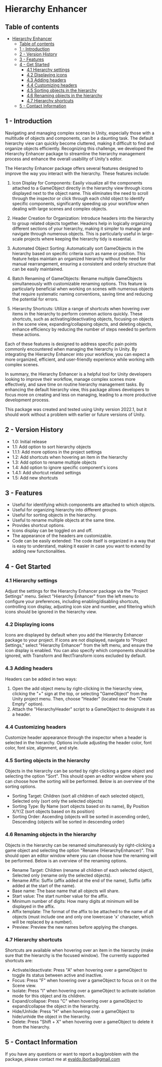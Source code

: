 # Hierarchy Enhancer
## Table of contents
- [Hierarchy Enhancer](#hierarchy-enhancer)
  - [Table of contents](#table-of-contents)
  - [1 - Introduction ](#1---introduction-)
  - [2 - Version History ](#2---version-history-)
  - [3 - Features ](#3---features-)
  - [4 - Get Started ](#4---get-started-)
    - [4.1 Hierarchy settings ](#41-hierarchy-settings-)
    - [4.2 Displaying icons ](#42-displaying-icons-)
    - [4.3 Adding headers ](#43-adding-headers-)
    - [4.4 Customizing headers ](#44-customizing-headers-)
    - [4.5 Sorting objects in the hierarchy ](#45-sorting-objects-in-the-hierarchy-)
    - [4.6 Renaming objects in the hierarchy ](#46-renaming-objects-in-the-hierarchy-)
    - [4.7 Hierarchy shortcuts ](#47-hierarchy-shortcuts-)
  - [5 - Contact Information ](#5---contact-information-)

## 1 - Introduction <a name="introduction"/>
Navigating and managing complex scenes in Unity, especially those with a multitude of objects and components, can be a daunting task. The default hierarchy view can quickly become cluttered, making it difficult to find and organize objects efficiently. Recognizing this challenge, we developed the Hierarchy Enhancer package to streamline the hierarchy management process and enhance the overall usability of Unity's editor.  

The Hierarchy Enhancer package offers several features designed to improve the way you interact with the hierarchy. These features include:  
1) Icon Display for Components: Easily visualize all the components attached to a GameObject directly in the hierarchy view through icons displayed next to the object name. This eliminates the need to scroll through the inspector or click through each child object to identify specific components, significantly speeding up your workflow when dealing with large scenes and complex objects.  

2) Header Creation for Organization: Introduce headers into the hierarchy to group related objects together. Headers help in logically organizing different sections of your hierarchy, making it simpler to manage and navigate through numerous objects. This is particularly useful in large-scale projects where keeping the hierarchy tidy is essential.  

3) Automated Object Sorting: Automatically sort GameObjects in the hierarchy based on specific criteria such as name or position. This feature helps maintain an organized hierarchy without the need for manual rearrangement, ensuring a consistent and orderly structure that can be easily maintained.  

4) Batch Renaming of GameObjects: Rename multiple GameObjects simultaneously with customizable renaming options. This feature is particularly beneficial when working on scenes with numerous objects that require systematic naming conventions, saving time and reducing the potential for errors.  

5) Hierarchy Shortcuts: Utilize a range of shortcuts when hovering over items in the hierarchy to perform common actions quickly. These shortcuts, such as activating/deactivating objects, focusing on objects in the scene view, expanding/collapsing objects, and deleting objects, enhance efficiency by reducing the number of steps needed to perform these actions.  

Each of these features is designed to address specific pain points commonly encountered when managing the hierarchy in Unity. By integrating the Hierarchy Enhancer into your workflow, you can expect a more organized, efficient, and user-friendly experience while working with complex scenes.  

In summary, the Hierarchy Enhancer is a helpful tool for Unity developers looking to improve their workflow, manage complex scenes more effectively, and save time on routine hierarchy management tasks. By enhancing the default hierarchy view, this package allows developers to focus more on creating and less on managing, leading to a more productive development process.  

This package was created and tested using Unity version 2022.1, but it should work without a problem with earlier or future versions of Unity.  

## 2 - Version History <a name="versionHistory"/>
- 1.0: Initial release
- 1.1: Add option to sort hierarchy objects
- 1.1.1: Add more options in the project settings
- 1.2: Add shortcuts when hovering an item in the hierarchy
- 1.3: Add option to rename multiple objects
- 1.4: Add option to ignore specific component's icons
- 1.4.1: Add shortcut related settings
- 1.5: Add new shortcuts

## 3 - Features <a name="features"/>
- Useful for identifying which components are attached to which objects.
- Useful for organizing hierarchy into different groups.
- Useful for sorting objects in the hierarchy.
- Useful to rename multiple objects at the same time.
- Provides shortcut options.
- Icons display can be toggled on and off.
- The appearance of the headers are customizable.
- Code can be easily extended: The code itself is organized in a way that is easy to understand, making it easier in case you want to extend by adding new functionalities.

## 4 - Get Started <a name="getStarted"/>
### 4.1 Hierarchy settings <a name="hierarchySettings"/>
Adjust the settings for the Hierarchy Enhancer package via the "Project Settings" menu. Select "Hierarchy Enhancer" from the left menu to configure your preferences, including enabling/disabling shortcuts, controlling icon display, adjusting icon size and number, and filtering which icons should be ignored in the hierarchy view.

### 4.2 Displaying icons <a name="displayingIcons"/>
Icons are displayed by default when you add the Hierarchy Enhancer package to your project. If icons are not displayed, navigate to "Project Settings," select "Hierarchy Enhancer" from the left menu, and ensure the icon display is enabled. You can also specify which components should be ignored, with Transform and RectTransform icons excluded by default.

### 4.3 Adding headers <a name="addingHeaders"/>
Headers can be added in two ways:  
1) Open the add object menu by right-clicking in the hierarchy view, clicking the "+" sign at the top, or selecting "GameObject" from the Unity project menu. Then, choose "Header" (located near the "Create Empty" option).  
2) Attach the "HierarchyHeader" script to a GameObject to designate it as a header.  

### 4.4 Customizing headers <a name="customizingHeaders"/>
Customize header appearance through the inspector when a header is selected in the hierarchy. Options include adjusting the header color, font color, font size, alignment, and style.

### 4.5 Sorting objects in the hierarchy <a name="sortingObjectsInTheHierarchy"/>
Objects in the hierarchy can be sorted by right-clicking a game object and selecting the option "Sort". This should open an editor window where you can choose how the sorting will be performed. Below is an overview of the sorting options.  
- Sorting Target: Children (sort all children of each selected object), Selected only (sort only the selected objects)  
- Sorting Type: By Name (sort objects based on its name), By Position X/Y/Z (sort objects based on its position)  
- Sorting Order: Ascending (objects will be sorted in ascending order), Descending (objects will be sorted in descending order)  

### 4.6 Renaming objects in the hierarchy <a name="renamingObjectsInTheHierarchy"/>
Objects in the hierarchy can be renamed simultaneously by right-clicking a game object and selecting the option "Rename (HierarchyEnhancer)". This should open an editor window where you can choose how the renaming will be performed. Below is an overview of the renaming options.  
- Rename Target: Children (rename all children of each selected object), Selected only (rename only the selected objects).  
- Rename Affix: Suffix (affix added at the end of the name), Suffix (affix added at the start of the name).  
- Base name: The base name that all objects will share.    
- Start value: The start number value for the affix.  
- Minimum number of digits: How many digits at minimum will be displayed in the affix.  
- Affix template: The format of the affix to be attached to the name of all objects (must include one and only one lowercase 'x' character, which will be replaced by a number).  
- Preview: Preview the new names before applying the changes.

### 4.7 Hierarchy shortcuts <a name="hierarchyShortcuts"/>
Shortcuts are available when hovering over an item in the hierarchy (make sure that the hierarchy is the focused window). The currently supported shortcuts are:  
- Activate/deactivate: Press "A" when hovering over a gameObject to toggle its status between active and inactive.  
- Focus: Press "F" when hovering over a gameObject to focus on it on the Scene view.
- Isolate: Press "I" when hovering over a gameObject to activate isolation mode for this object and its children.
- Expand/collapse: Press "C" when hovering over a gameObject to expand/collapse the object in the hierarchy.
- Hide/Unhide: Press "H" when hovering over a gameObject to hide/unhide the object in the hierarchy.
- Delete: Press "Shift + X" when hovering over a gameObject to delete it from the hierarchy.

## 5 - Contact Information <a name="contactInformation"/>
If you have any questions or want to report a bug/problem with the package, please contact me at evaldo.lborba@gmail.com